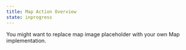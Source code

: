 ```yaml
---
title: Map Action Overview
state: inprogress
---
```


You might want to replace map image placeholder with your own Map implementation.
